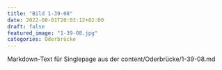```yaml
---
title: "Bild 1-39-08"
date: 2022-08-01T20:03:12+02:00
draft: false
featured_image: "1-39-08.jpg"
categories: Oderbrücke
---
```



Markdown-Text für Singlepage aus der content/Oderbrücke/1-39-08.md